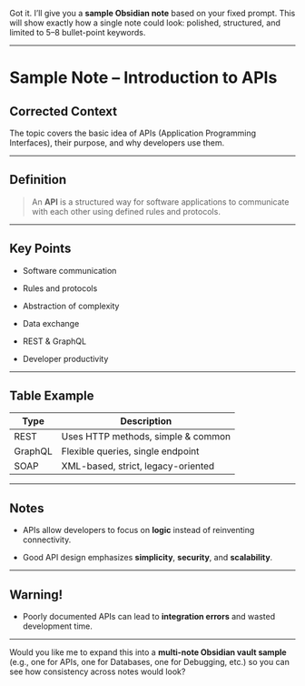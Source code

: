 Got it. I’ll give you a **sample Obsidian note** based on your fixed prompt. This will show exactly how a single note could look: polished, structured, and limited to 5–8 bullet-point keywords.

---

# Sample Note – Introduction to APIs

## Corrected Context

The topic covers the basic idea of APIs (Application Programming Interfaces), their purpose, and why developers use them.

---

## Definition

> An **API** is a structured way for software applications to communicate with each other using defined rules and protocols.

---

## Key Points

- Software communication
    
- Rules and protocols
    
- Abstraction of complexity
    
- Data exchange
    
- REST & GraphQL
    
- Developer productivity
    

---

## Table Example

|Type|Description|
|---|---|
|REST|Uses HTTP methods, simple & common|
|GraphQL|Flexible queries, single endpoint|
|SOAP|XML-based, strict, legacy-oriented|

---

## Notes

- APIs allow developers to focus on **logic** instead of reinventing connectivity.
    
- Good API design emphasizes **simplicity**, **security**, and **scalability**.
    

---

## Warning!
>
>
>


- Poorly documented APIs can lead to **integration errors** and wasted development time.
    

---

Would you like me to expand this into a **multi-note Obsidian vault sample** (e.g., one for APIs, one for Databases, one for Debugging, etc.) so you can see how consistency across notes would look?